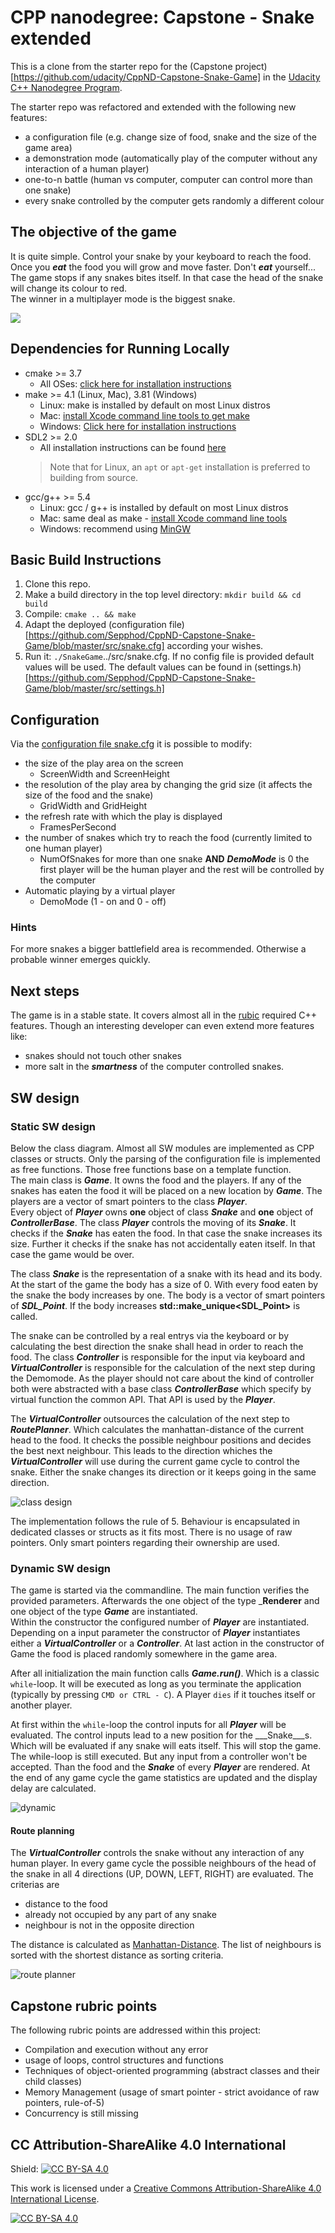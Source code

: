 # CPP nanodegree: Capstone - Snake extended

This is a clone from the starter repo for the (Capstone project)[https://github.com/udacity/CppND-Capstone-Snake-Game] in the [Udacity C++ Nanodegree Program](https://www.udacity.com/course/c-plus-plus-nanodegree--nd213).  

The starter repo was refactored and extended with the following new features:  

- a configuration file (e.g. change size of food, snake and the size of the game area)
- a demonstration mode (automatically play of the computer without any interaction of a human player)
- one-to-n battle (human vs computer, computer can control more than one snake)
- every snake controlled by the computer gets randomly a different colour

## The objective of the game

It is quite simple. Control your snake by your keyboard to reach the food. Once you ___eat___ the food you will grow and move faster. Don't ___eat___ yourself...  
The game stops if any snakes bites itself. In that case the head of the snake will change its colour to red.  
The winner in a multiplayer mode is the biggest snake.

<img src="snake_game.gif"/>  

## Dependencies for Running Locally

- cmake >= 3.7
  - All OSes: [click here for installation instructions](https://cmake.org/install/)
- make >= 4.1 (Linux, Mac), 3.81 (Windows)
  - Linux: make is installed by default on most Linux distros
  - Mac: [install Xcode command line tools to get make](https://developer.apple.com/xcode/features/)
  - Windows: [Click here for installation instructions](http://gnuwin32.sourceforge.net/packages/make.htm)
- SDL2 >= 2.0
  - All installation instructions can be found [here](https://wiki.libsdl.org/Installation)
  >Note that for Linux, an `apt` or `apt-get` installation is preferred to building from source. 
- gcc/g++ >= 5.4
  - Linux: gcc / g++ is installed by default on most Linux distros
  - Mac: same deal as make - [install Xcode command line tools](https://developer.apple.com/xcode/features/)
  - Windows: recommend using [MinGW](http://www.mingw.org/)

## Basic Build Instructions

1. Clone this repo.
2. Make a build directory in the top level directory: `mkdir build && cd build`
3. Compile: `cmake .. && make`
4. Adapt the deployed (configuration file)[https://github.com/Sepphod/CppND-Capstone-Snake-Game/blob/master/src/snake.cfg] according your wishes.
5. Run it: `./SnakeGame`../src/snake.cfg. If no config file is provided default values will be used. The default values can be found in (settings.h)[https://github.com/Sepphod/CppND-Capstone-Snake-Game/blob/master/src/settings.h]

## Configuration

Via the [configuration file snake.cfg](https://github.com/Sepphod/CppND-Capstone-Snake-Game/blob/master/src/snake.cfg) it is possible to modify:

- the size of the play area on the screen 
  - ScreenWidth and ScreenHeight
- the resolution of the play area by changing the grid size (it affects the size of the food and the snake)
  - GridWidth and GridHeight
- the refresh rate with which the play is displayed
  - FramesPerSecond
- the number of snakes which try to reach the food (currently limited to one human player)
  - NumOfSnakes for more than one snake __AND__ ___DemoMode___ is 0 the first player will be the human player and the rest will be controlled by the computer 
- Automatic playing by a virtual player 
  - DemoMode (1 - on and 0 - off)

### Hints

For more snakes a bigger battlefield area is recommended. Otherwise a probable winner emerges quickly.

## Next steps

The game is in a stable state. It covers almost all in the [rubic]() required C++ features. Though an interesting developer can even extend more features like:

- snakes should not touch other snakes
- more salt in the ___smartness___ of the computer controlled snakes.

## SW design

### Static SW design

Below the class diagram. Almost all SW modules are implemented as CPP classes or structs. Only the parsing of the configuration file is implemented as free functions. Those free functions base on a template function.  
The main class is ___Game___. It owns the food and the players. If any of the snakes has eaten the food it will be placed on a new location by ___Game___. The players are a vector of smart pointers to the class ___Player___.  
Every object of ___Player___ owns __one__ object of class ___Snake___ and __one__ object of ___ControllerBase___. The class ___Player___ controls the moving of its ___Snake___. It checks if the ___Snake___ has eaten the food. In that case the snake increases its size. Further it checks if the snake has not accidentally eaten itself. In that case the game would be over.  

The class ___Snake___ is the representation of a snake with its head and its body. At the start of the game the body has a size of 0. With every food eaten by the snake the body increases by one. The body is a vector of smart pointers of ___SDL_Point___. If the body increases __std::make_unique<SDL_Point>__ is called.  

The snake can be controlled by a real entrys via the keyboard or by calculating the best direction the snake shall head in order to reach the food. The class ___Controller___ is responsible for the input via keyboard and ___VirtualController___ is responsible for the calculation of the next step during the Demomode. As the player should not care about the kind of controller both were abstracted with a base class ___ControllerBase___ which specify by virtual function the common API. That API is used by the ___Player___.  

The ___VirtualController___ outsources the calculation of the next step to ___RoutePlanner___. Which calculates the manhattan-distance of the current head to the food. It checks the possible neighbour positions and decides the best next neighbour. This leads to the direction whiches the ___VirtualController___ will use during the current game cycle to control the snake. Either the snake changes its direction or it keeps going in the same direction.

![class design](./doc/images/class.svg)

The implementation follows the rule of 5. Behaviour is encapsulated in dedicated classes or structs as it fits most. There is no usage of raw pointers. Only smart pointers regarding their ownership are used.

### Dynamic SW design

The game is started via the commandline. The main function verifies the provided parameters. Afterwards the one object of the type ___Renderer__ and one object of the type ___Game___ are instantiated.  
Within the constructor the configured number of ___Player___ are instantiated. Depending on a input parameter the constructor of ___Player___ instantiates either a ___VirtualController___ or a ___Controller___. At last action in the constructor of Game the food is placed randomly somewhere in the game area.  

After all initialization the main function calls ___Game.run()___. Which is a classic `while`-loop. It will be executed as long as you terminate the application (typically by pressing `CMD or CTRL - C`). A Player `dies` if it touches itself or another player.  

At first within the `while`-loop the control inputs for all ___Player___ will be evaluated. The control inputs lead to a new position for the ___Snake___s. Which will be evaluated if any snake will eats itself. This will stop the game. The while-loop is still executed. But any input from a controller won't be accepted. 
Than the food and the ___Snake___ of every ___Player___ are rendered. At the end of any game cycle the game statistics are updated and the display delay are calculated.

![dynamic](./doc/images/main_activity.svg)

#### Route planning

The ___VirtualController___ controls the snake without any interaction of any human player. In every game cycle the possible neighbours of the head of the snake in all 4 directions (UP, DOWN, LEFT, RIGHT) are evaluated. The criterias are

- distance to the food
- already not occupied by any part of any snake
- neighbour is not in the opposite direction

The distance is calculated as [Manhattan-Distance](https://en.wikipedia.org/wiki/Taxicab_geometry). The list of neighbours is sorted with the shortest distance as sorting criteria.

![route planner](./doc/images/virtual_controller_activity.svg)

## Capstone rubric points

The following rubric points are addressed within this project:

- Compilation and execution without any error
- usage of loops, control structures and functions
- Techniques of object-oriented programming (abstract classes and their child classes)
- Memory Management (usage of smart pointer - strict avoidance of raw pointers, rule-of-5)
- Concurrency is still missing

## CC Attribution-ShareAlike 4.0 International


Shield: [![CC BY-SA 4.0][cc-by-sa-shield]][cc-by-sa]

This work is licensed under a
[Creative Commons Attribution-ShareAlike 4.0 International License][cc-by-sa].

[![CC BY-SA 4.0][cc-by-sa-image]][cc-by-sa]

[cc-by-sa]: http://creativecommons.org/licenses/by-sa/4.0/
[cc-by-sa-image]: https://licensebuttons.net/l/by-sa/4.0/88x31.png
[cc-by-sa-shield]: https://img.shields.io/badge/License-CC%20BY--SA%204.0-lightgrey.svg
